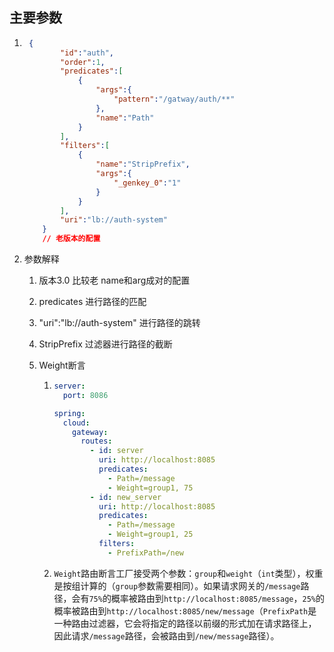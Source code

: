 ## 主要参数

1. ~~~json
    {
           "id":"auth",
           "order":1,
           "predicates":[
               {
                   "args":{
                       "pattern":"/gatway/auth/**"
                   },
                   "name":"Path"
               }
           ],
           "filters":[
               {
                   "name":"StripPrefix",
                   "args":{
                       "_genkey_0":"1"
                   }
               }
           ],
           "uri":"lb://auth-system"
       }
       // 老版本的配置
   ~~~

   

2. 参数解释

   1. 版本3.0 比较老  name和arg成对的配置

   2. predicates 进行路径的匹配 

   3. "uri":"lb://auth-system"  进行路径的跳转

   4. StripPrefix 过滤器进行路径的截断

   5. Weight断言

      1. ~~~yaml
         server:
           port: 8086
         
         spring:
           cloud:
             gateway:
               routes:
                 - id: server
                   uri: http://localhost:8085
                   predicates:
                     - Path=/message
                     - Weight=group1, 75
                 - id: new_server
                   uri: http://localhost:8085
                   predicates:
                     - Path=/message
                     - Weight=group1, 25
                   filters:
                     - PrefixPath=/new
         ~~~

      2. `Weight`路由断言工厂接受两个参数：`group`和`weight`（`int`类型），权重是按组计算的（`group`参数需要相同）。如果请求网关的`/message`路径，会有`75%`的概率被路由到`http://localhost:8085/message`，`25%`的概率被路由到`http://localhost:8085/new/message`（`PrefixPath`是一种路由过滤器，它会将指定的路径以前缀的形式加在请求路径上，因此请求`/message`路径，会被路由到`/new/message`路径）。

